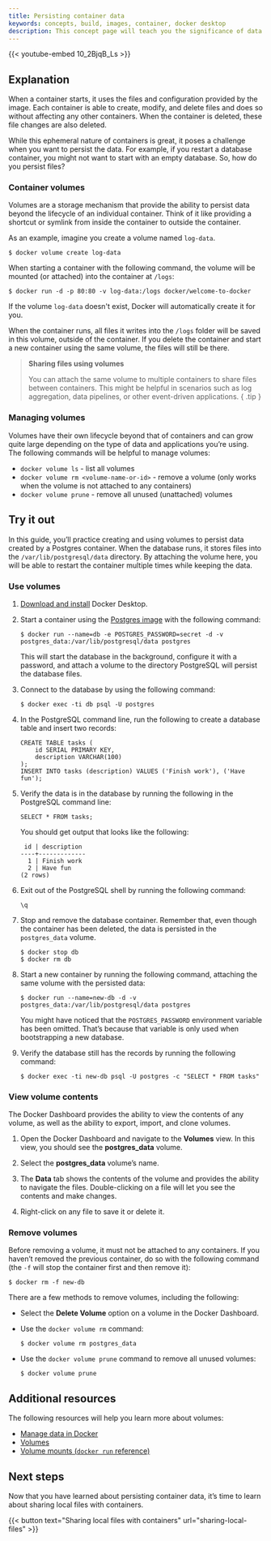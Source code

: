 ```yaml
---
title: Persisting container data
keywords: concepts, build, images, container, docker desktop
description: This concept page will teach you the significance of data persistence in Docker
---
```


{{< youtube-embed 10_2BjqB_Ls >}}

## Explanation

When a container starts, it uses the files and configuration provided by the image. Each container is able to create, modify, and delete files and does so without affecting any other containers. When the container is deleted, these file changes are also deleted.

While this ephemeral nature of containers is great, it poses a challenge when you want to persist the data. For example, if you restart a database container, you might not want to start with an empty database. So, how do you persist files?

### Container volumes

Volumes are a storage mechanism that provide the ability to persist data beyond the lifecycle of an individual container. Think of it like providing a shortcut or symlink from inside the container to outside the container. 

As an example, imagine you create a volume named `log-data`. 

```console
$ docker volume create log-data
```

When starting a container with the following command, the volume will be mounted (or attached) into the container at `/logs`:

```console
$ docker run -d -p 80:80 -v log-data:/logs docker/welcome-to-docker
```

If the volume `log-data` doesn't exist, Docker will automatically create it for you. 

When the container runs, all files it writes into the `/logs` folder will be saved in this volume, outside of the container. If you delete the container and start a new container using the same volume, the files will still be there.

> **Sharing files using volumes**
>
> You can attach the same volume to multiple containers to share files between containers. This might be helpful in scenarios such as log aggregation, data pipelines, or other event-driven applications.
{ .tip }


### Managing volumes

Volumes have their own lifecycle beyond that of containers and can grow quite large depending on the type of data and applications you’re using. The following commands will be helpful to manage volumes:

- `docker volume ls` - list all volumes
- `docker volume rm <volume-name-or-id>` - remove a volume (only works when the volume is not attached to any containers)
- `docker volume prune` - remove all unused (unattached) volumes



## Try it out

In this guide, you’ll practice creating and using volumes to persist data created by a Postgres container. When the database runs, it stores files into the `/var/lib/postgresql/data` directory. By attaching the volume here, you will be able to restart the container multiple times while keeping the data.

### Use volumes

1. [Download and install](/get-docker/) Docker Desktop.

2. Start a container using the [Postgres image](https://hub.docker.com/_/postgres) with the following command:

    ```console
    $ docker run --name=db -e POSTGRES_PASSWORD=secret -d -v postgres_data:/var/lib/postgresql/data postgres
    ```

    This will start the database in the background, configure it with a password, and attach a volume to the directory PostgreSQL will persist the database files.

3. Connect to the database by using the following command:

    ```console
    $ docker exec -ti db psql -U postgres
    ```

4. In the PostgreSQL command line, run the following to create a database table and insert two records:

    ```text
    CREATE TABLE tasks (
        id SERIAL PRIMARY KEY,
        description VARCHAR(100)
    );
    INSERT INTO tasks (description) VALUES ('Finish work'), ('Have fun');
    ```

5. Verify the data is in the database by running the following in the PostgreSQL command line:

    ```text
    SELECT * FROM tasks;
    ```

    You should get output that looks like the following:

    ```text
     id | description
    ----+-------------
      1 | Finish work
      2 | Have fun
    (2 rows)
    ```

6. Exit out of the PostgreSQL shell by running the following command:

    ```console
    \q
    ```

7. Stop and remove the database container. Remember that, even though the container has been deleted, the data is persisted in the `postgres_data` volume.

    ```console
    $ docker stop db
    $ docker rm db
    ```

8. Start a new container by running the following command, attaching the same volume with the persisted data:

    ```console
    $ docker run --name=new-db -d -v postgres_data:/var/lib/postgresql/data postgres 
    ```

    You might have noticed that the `POSTGRES_PASSWORD` environment variable has been omitted. That’s because that variable is only used when bootstrapping a new database.

9. Verify the database still has the records by running the following command:

    ```console
    $ docker exec -ti new-db psql -U postgres -c "SELECT * FROM tasks"
    ```

### View volume contents

The Docker Dashboard provides the ability to view the contents of any volume, as well as the ability to export, import, and clone volumes.

1. Open the Docker Dashboard and navigate to the **Volumes** view. In this view, you should see the **postgres_data** volume.

2. Select the **postgres_data** volume’s name.

3. The **Data** tab shows the contents of the volume and provides the ability to navigate the files. Double-clicking on a file will let you see the contents and make changes.

4. Right-click on any file to save it or delete it.


### Remove volumes

Before removing a volume, it must not be attached to any containers. If you haven’t removed the previous container, do so with the following command (the `-f` will stop the container first and then remove it):

```console
$ docker rm -f new-db
```

There are a few methods to remove volumes, including the following:

- Select the **Delete Volume** option on a volume in the Docker Dashboard.
- Use the `docker volume rm` command:

    ```console
    $ docker volume rm postgres_data
    ```
- Use the `docker volume prune` command to remove all unused volumes:

    ```console
    $ docker volume prune
    ```


## Additional resources

The following resources will help you learn more about volumes:

- [Manage data in Docker](/storage)
- [Volumes](/storage/volumes)
- [Volume mounts (`docker run` reference)](/engine/reference/run/#volume-mounts)


## Next steps

Now that you have learned about persisting container data, it’s time to learn about sharing local files with containers.

{{< button text="Sharing local files with containers" url="sharing-local-files" >}}
